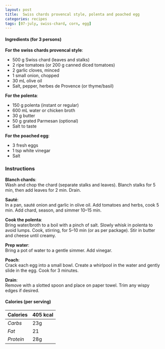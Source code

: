 ```yaml
---
layout: post
title:  Swiss chards provencal style, polenta and poached egg
categories: recipes
tags: [07-july, swiss-chard, corn, egg]
---
```


#### Ingredients (for 3 persons)

**For the swiss chards provencal style**:
- 500 g Swiss chard (leaves and stalks)
- 2 ripe tomatoes (or 200 g canned diced tomatoes)
- 2 garlic cloves, minced
- 1 small onion, chopped
- 30 mL olive oil
- Salt, pepper, herbes de Provence (or thyme/basil)

**For the polenta**:
- 150 g polenta (instant or regular)
- 600 mL water or chicken broth
- 30 g butter
- 50 g grated Parmesan (optional)
- Salt to taste

**For the poached egg**:
- 3 fresh eggs
- 1 tsp white vinegar
- Salt

### Instructions

**Blanch chards**: <br/>
Wash and chop the chard (separate stalks and leaves). Blanch stalks for 5 min, then add leaves for 2 min. Drain.

**Sauté**: <br/>
In a pan, sauté onion and garlic in olive oil. Add tomatoes and herbs, cook 5 min. Add chard, season, and simmer 10–15 min.

**Cook the polenta**: <br/>
Bring water/broth to a boil with a pinch of salt. Slowly whisk in polenta to avoid lumps. Cook, stirring, for 5–10 min (or as per package). Stir in butter and cheese until creamy.

**Prep water**: <br/>
Bring a pot of water to a gentle simmer. Add vinegar.

**Poach**: <br/>
Crack each egg into a small bowl. Create a whirlpool in the water and gently slide in the egg. Cook for 3 minutes.

**Drain**: <br/>
Remove with a slotted spoon and place on paper towel. Trim any wispy edges if desired.

#### Calories (per serving)

| **Calories** | 405 kcal |
| ----------- | ----------- |
| *Carbs* | 23g |
| *Fat* | 21 |
| *Protein* | 28g |
